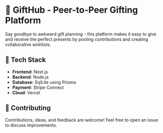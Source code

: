 # 🎁 GiftHub - Peer-to-Peer Gifting Platform

Say goodbye to awkward gift planning - this platform makes it easy to give and receive the perfect presents by pooling contributions and creating collaborative wishlists.

## 🚀 Tech Stack

- **Frontend**: Next.js
- **Backend**: Node.js
- **Database**: SqlLite using Prisma
- **Payment**: Stripe Connect  
- **Cloud**: Vercel

## 🤝 Contributing

Contributions, ideas, and feedback are welcome! Feel free to open an issue to discuss improvements.
